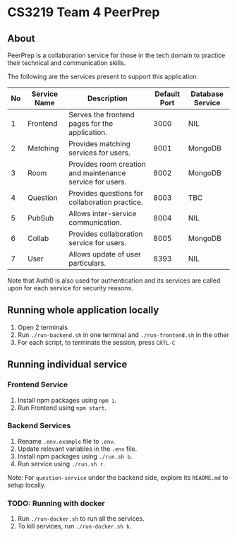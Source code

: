 # CS3219 Team 4 PeerPrep

## About

PeerPrep is a collaboration service for those in the tech domain to practice their technical and communication skills.

The following are the services present to support this application.

| No  | Service Name  | Description                                               | Default Port | Database Service |
| --- | ------------- | --------------------------------------------------------- | ------------ | ---------------- |
| 1   | Frontend      | Serves the frontend pages for the application.            | 3000         | NIL              |
| 2   | Matching      | Provides matching services for users.                     | 8001         | MongoDB          |
| 3   | Room          | Provides room creation and maintenance service for users. | 8002         | MongoDB          |
| 4   | Question      | Provides questions for collaboration practice.            | 8003         | TBC              |
| 5   | PubSub        | Allows inter-service communication.                       | 8004         | NIL              |
| 6   | Collab        | Provides collaboration service for users.                 | 8005         | MongoDB          |
| 7   | User          | Allows update of user particulars.                        | 8393         | NIL              |

Note that Auth0 is also used for authentication and its services are called upon for each service for security reasons.

## Running whole application locally

1. Open 2 terminals
2. Run `./run-backend.sh` in one terminal and `./run-frontend.sh` in the other
3. For each script, to terminate the session, press `CRTL-C`

## Running individual service

### Frontend Service

1. Install npm packages using `npm i`.
2. Run Frontend using `npm start`.

### Backend Services

1. Rename `.env.example` file to `.env`.
2. Update relevant variables in the `.env` file.
3. Install npm packages using `./run.sh b`.
4. Run service using `./run.sh r`.

Note: For `question-service` under the backend side, explore its `README.md` to setup locally.

### TODO: Running with docker

1. Run `./run-docker.sh` to run all the services.
2. To kill services, run `./run-docker.sh k`.
